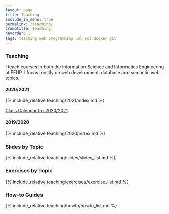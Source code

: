 ```yaml
---
layout: page
title: Teaching
include_in_menu: true
permalink: /teaching/
crumbtitle: Teaching
navorder: 1
tags: teaching web programming uml sql docker git
---
```


### Teaching

I teach courses in both the Information Science and Informatics Engineering at FEUP. I focus mostly on web development, database and semantic web topics.

#### 2020/2021

{% include_relative teaching/2021/index.md %}

[Class Calendar for 2020/2021](https://sigarra.up.pt/feup/pt/web_base.gera_pagina?p_pagina=página%20estática%20genérica%20106)

#### 2019/2020

{% include_relative teaching/2020/index.md %}

### Slides by Topic

{% include_relative teaching/slides/slides_list.md %}

### Exercises by Topic

{% include_relative teaching/exercises/exercise_list.md %}


### How-to Guides

{% include_relative teaching/howto/howto_list.md %}



